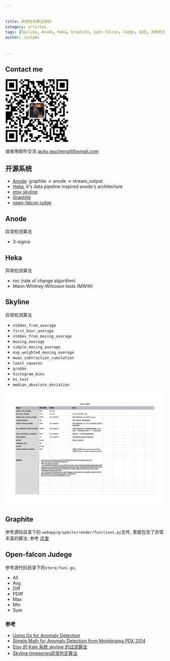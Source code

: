 ```yaml
---


title: 异常检测算法调研
category: articles
tags: [Skyline, Anode, Heka, Graphite, open-falcon, Judge, 监控, 异常检测, 算法]
author: JackyWu


---
```


## Contact me

![](/assets/images/weixin-pic-jackywu.jpg)

或者用邮件交流 <a href="mailto:jacky.wucheng@foxmail.com">jacky.wucheng@foxmail.com</a>

## 开源系统

- [Anode](https://github.com/mattrco/anode): graphite -> anode -> stream_output
- [Heka](http://hekad.readthedocs.org/en/v0.10.0b1/getting_started.html), it's data pipeline inspired anode's architecture
- [etsy skyline](https://github.com/etsy/skyline)
- [Graphite](https://github.com/graphite-project/graphite-web)
- [open-falcon judge](https://github.com/open-falcon/judge)

## Anode

异常检测算法

- 3-sigma

## Heka

异常检测算法

- roc (rate of change algorithm)
- Mann-Whitney-Wilcoxon tests (MWW)

## Skyline

异常检测算法

* `stddev_from_average`
* `first_hour_average`
* `stddev_from_moving_average`
* `moving_average`
* `simple_moving_average`
* `exp_weighted_moving_average`
* `mean_subtraction_cumulation`
* `least_squares`
* `grubbs`
* `histogram_bins`
* `ks_test`
* `median_absolute_deviation`

![](/assets/images/skyline/skyline_anomaly_detect.jpg)

## Graphite

参考源码目录下的 `webapp/graphite/render/functions.py`文件, 里面包含了非常丰富的算法. 参考 [这里](http://graphite.readthedocs.org/en/latest/functions.html)

## Open-falcon Judege

参考源代码目录下的`store/func.go`, 

- All
- Avg
- Diff
- PDiff
- Max
- Min
- Sum

### 参考

- [Using Go for Anomaly Detection](http://blog.gopheracademy.com/birthday-bash-2014/using-go-for-anomaly-detection/)
- [Simple Math for Anomaly Detection from Monitorama PDX 2014](https://vimeo.com/95069158)
- [Etsy 的 Kale 系统 skyline 的过滤算法](http://www.linuxde.net/2013/06/14556.html)
- [Skyline timeseries异常判定算法](https://jiroujuan.wordpress.com/)
